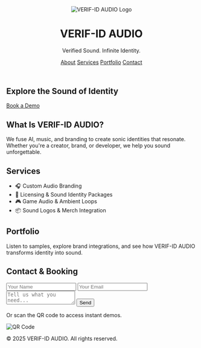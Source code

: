 <!DOCTYPE html>
<html lang="en">
<head>
  <meta charset="UTF-8" />
  <meta name="viewport" content="width=device-width, initial-scale=1.0" />
  <title>VERIF-ID AUDIO</title>
  <link rel="stylesheet" href="styles.css" />
</head>
<body>
  <header>
    <div class="logo">
      <img src="verif-id-logo.png" alt="VERIF-ID AUDIO Logo" />
      <h1>VERIF-ID AUDIO</h1>
      <p class="tagline">Verified Sound. Infinite Identity.</p>
    </div>
    <nav>
      <a href="#about">About</a>
      <a href="#services">Services</a>
      <a href="#portfolio">Portfolio</a>
      <a href="#contact">Contact</a>
    </nav>
  </header>

  <section id="hero">
    <h2>Explore the Sound of Identity</h2>
    <a href="#contact" class="cta-button">Book a Demo</a>
  </section>

  <section id="about">
    <h2>What Is VERIF-ID AUDIO?</h2>
    <p>We fuse AI, music, and branding to create sonic identities that resonate. Whether you're a creator, brand, or developer, we help you sound unforgettable.</p>
  </section>

  <section id="services">
    <h2>Services</h2>
    <ul>
      <li>🎧 Custom Audio Branding</li>
      <li>🔐 Licensing & Sound Identity Packages</li>
      <li>🎮 Game Audio & Ambient Loops</li>
      <li>📦 Sound Logos & Merch Integration</li>
    </ul>
  </section>

  <section id="portfolio">
    <h2>Portfolio</h2>
    <p>Listen to samples, explore brand integrations, and see how VERIF-ID AUDIO transforms identity into sound.</p>
    <!-- Embed Suno tracks or mockups here -->
  </section>

  <section id="contact">
    <h2>Contact & Booking</h2>
    <form>
      <input type="text" placeholder="Your Name" required />
      <input type="email" placeholder="Your Email" required />
      <textarea placeholder="Tell us what you need..." required></textarea>
      <button type="submit">Send</button>
    </form>
    <p>Or scan the QR code to access instant demos.</p>
    <img src="verif-id-qr.png" alt="QR Code" />
  </section>

  <footer>
    <p>&copy; 2025 VERIF-ID AUDIO. All rights reserved.</p>
  </footer>
</body>
</html>